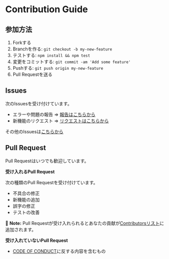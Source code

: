 # Contribution Guide

## 参加方法

1. Forkする
2. Branchを作る: `git checkout -b my-new-feature`
3. テストする: `npm install && npm test`
3. 変更をコミットする: `git commit -am 'Add some feature'`
4. Pushする: `git push origin my-new-feature`
5. Pull Requestを送る

## Issues

次のIssuesを受け付けています。

- エラーや問題の報告
  => [報告はこちらから](https://github.com/Cosgy-Dev/TextToSpeakBot/issues/new?assignees=&labels=&template=bug-report.md&title=%5B%E3%83%90%E3%82%B0%E3%83%AC%E3%83%9D%E3%83%BC%E3%83%88%5D+%E3%82%BF%E3%82%A4%E3%83%88%E3%83%AB%E3%82%92%E5%85%A5%E5%8A%9B)
- 新機能のリクエスト
  => [リクエストはこちらから](https://github.com/Cosgy-Dev/TextToSpeakBot/issues/new?assignees=&labels=&template=feature_request.md&title=%5B%E6%A9%9F%E8%83%BD%E8%A6%81%E6%B1%82%5D%E3%82%BF%E3%82%A4%E3%83%88%E3%83%AB%E3%82%92%E5%85%A5%E5%8A%9B)

その他のIssuesは[こちらから](https://github.com/Cosgy-Dev/TextToSpeakBot/issues/new?assignees=&labels=&template=---.md&title=)

## Pull Request

Pull Requestはいつでも歓迎しています。

**受け入れるPull Request**

次の種類のPull Requestを受け付けています。

- 不具合の修正
- 新機能の追加
- 誤字の修正
- テストの改善

:memo: **Note:** Pull
Requestが受け入れられるとあなたの貢献が[Contributorsリスト](https://github.com/Cosgy-Dev/TextToSpeakBot/graphs/contributors)に追加されます。

**受け入れていないPull Request**

- [CODE OF CONDUCT](./.github/CODE_OF_CONDUCT.md)に反する内容を含むもの
